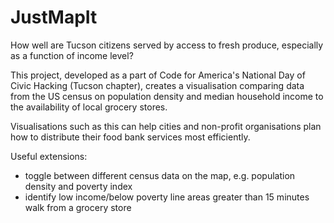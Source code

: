 # JustMapIt

How well are Tucson citizens served by access to fresh produce, especially as a function of income level? 

This project, developed as a part of Code for America's National Day of Civic Hacking (Tucson chapter), creates a visualisation comparing data from the US census on population density and median household income to the availability of local grocery stores.

Visualisations such as this can help cities and non-profit organisations plan how to distribute their food bank services most efficiently.

Useful extensions:
- toggle between different census data on the map, e.g. population density and poverty index
- identify low income/below poverty line areas greater than 15 minutes walk from a grocery store

